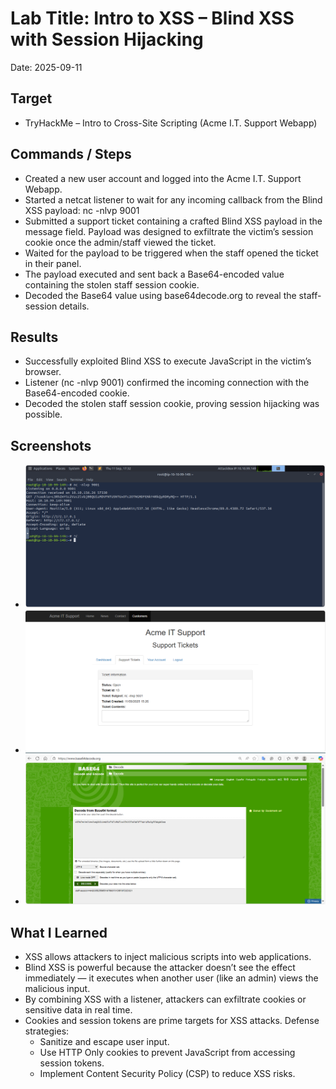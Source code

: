 ﻿# Lab Title: Intro to XSS – Blind XSS with Session Hijacking
Date: 2025-09-11

## Target
- TryHackMe – Intro to Cross-Site Scripting (Acme I.T. Support Webapp)

## Commands / Steps 
- Created a new user account and logged into the Acme I.T. Support Webapp.
- Started a netcat listener to wait for any incoming callback from the Blind XSS payload: nc -nlvp 9001
- Submitted a support ticket containing a crafted Blind XSS payload in the message field.
Payload was designed to exfiltrate the victim’s session cookie once the admin/staff viewed the ticket.
- Waited for the payload to be triggered when the staff opened the ticket in their panel.
- The payload executed and sent back a Base64-encoded value containing the stolen staff session cookie.
- Decoded the Base64 value using base64decode.org to reveal the staff-session details.

## Results
- Successfully exploited Blind XSS to execute JavaScript in the victim’s browser.
- Listener (nc -nlvp 9001) confirmed the incoming connection with the Base64-encoded cookie.
- Decoded the stolen staff session cookie, proving session hijacking was possible.

## Screenshots
- ![Netcat Listener](../Screenshots/2025-09-11-xss-blind-listener.png)  
- ![Acme Ticket Payload Submission](../Screenshots/2025-09-11-xss-blind-ticket.png)  
- ![Decoded Session Cookie](../Screenshots/2025-09-11-xss-blind-decoded.png)

## What I Learned
- XSS allows attackers to inject malicious scripts into web applications.
- Blind XSS is powerful because the attacker doesn’t see the effect immediately — it executes when another user (like an admin) views the malicious input.
- By combining XSS with a listener, attackers can exfiltrate cookies or sensitive data in real time.
- Cookies and session tokens are prime targets for XSS attacks.
    Defense strategies:
  * Sanitize and escape user input.
  * Use HTTP Only cookies to prevent JavaScript from accessing session tokens.
  * Implement Content Security Policy (CSP) to reduce XSS risks.
